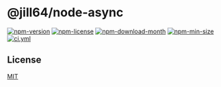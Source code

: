 <!----- BEGIN GHOST DOCS HEADER ----->

# @jill64/node-async

<!----- BEGIN GHOST DOCS BADGES ----->

<a href="https://npmjs.com/package/@jill64/node-async"><img src="https://img.shields.io/npm/v/@jill64/node-async" alt="npm-version" /></a> <a href="https://npmjs.com/package/@jill64/node-async"><img src="https://img.shields.io/npm/l/@jill64/node-async" alt="npm-license" /></a> <a href="https://npmjs.com/package/@jill64/node-async"><img src="https://img.shields.io/npm/dm/@jill64/node-async" alt="npm-download-month" /></a> <a href="https://npmjs.com/package/@jill64/node-async"><img src="https://img.shields.io/bundlephobia/min/@jill64/node-async" alt="npm-min-size" /></a> <a href="https://github.com/jill64/node-async/actions/workflows/ci.yml"><img src="https://github.com/jill64/node-async/actions/workflows/ci.yml/badge.svg" alt="ci.yml" /></a>

<!----- END GHOST DOCS BADGES ----->

<!----- END GHOST DOCS HEADER ----->

<!----- BEGIN GHOST DOCS FOOTER ----->

## License

[MIT](LICENSE)

<!----- END GHOST DOCS FOOTER ----->
